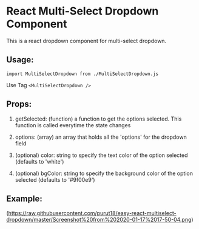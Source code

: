 # React Multi-Select Dropdown Component

This is a react dropdown component for multi-select dropdown.

## Usage:

`import MultiSelectDropdown from ./MultiSelectDropdown.js`

Use Tag `<MultiSelectDropdown />`

## Props:

1) getSelected: (function) a function to get the options selected. This function is called everytime the state changes

2) options: (array) an array that holds all the 'options' for the dropdown field

3) (optional) color: string to specify the text color of the option selected (defaults to 'white')

4) (optional) bgColor: string to specify the background color of the option selected (defaults to '#9f00e9')

## Example:

(https://raw.githubusercontent.com/purut18/easy-react-multiselect-dropdown/master/Screenshot%20from%202020-01-17%2017-50-04.png)

